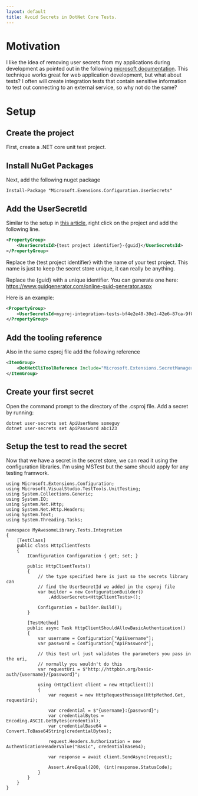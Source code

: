 ```yaml
---
layout: default
title: Avoid Secrets in DotNet Core Tests.
---
```


# Motivation

I like the idea of removing user secrets from my applications during development as pointed out in the following [microsoft documentation](https://docs.microsoft.com/en-us/aspnet/core/security/app-secrets). This technique works great for web application development, but what about tests? I often will create integration tests that contain sensitive information to test out connecting to an external service, so why not do the same?

# Setup


## Create the project 

First, create a .NET core unit test project. 

## Install NuGet Packages

Next, add the following nuget package

```
Install-Package "Microsoft.Exensions.Configuration.UserSecrets"
```

## Add the UserSecretId

Similar to the setup in [this article](https://docs.microsoft.com/en-us/aspnet/core/security/app-secrets), right click on the project and add the following line. 

```Xml
<PropertyGroup>
    <UserSecretsId>{test project identifier}-{guid}</UserSecretsId>
</PropertyGroup>
```

Replace the {test project identifier} with the name of your test project. This name is just to keep the secret store unique, it can really be anything. 

Replace the {guid} with a unique identifier. You can generate one here: https://www.guidgenerator.com/online-guid-generator.aspx

Here is an example:

```Xml
<PropertyGroup>
    <UserSecretsId>myproj-integration-tests-bf4e2e40-30e1-42e6-87ca-9f88390a414c</UserSecretsId>
</PropertyGroup>
```

## Add the tooling reference

Also in the same csproj file add the following reference

```Xml
<ItemGroup>
    <DotNetCliToolReference Include="Microsoft.Extensions.SecretManager.Tools" Version="1.0.1" />
</ItemGroup>
```

## Create your first secret

Open the command prompt to the directory of the .csproj file. Add a secret by running:

```
dotnet user-secrets set ApiUserName someguy
dotnet user-secrets set ApiPassword abc123
```

## Setup the test to read the secret

Now that we have a secret in the secret store, we can read it using the configuration libraries. I'm using MSTest but the same should apply for any testing framwork. 

```CSharp
using Microsoft.Extensions.Configuration;
using Microsoft.VisualStudio.TestTools.UnitTesting;
using System.Collections.Generic;
using System.IO;
using System.Net.Http;
using System.Net.Http.Headers;
using System.Text;
using System.Threading.Tasks;

namespace MyAwesomeLibrary.Tests.Integration
{
    [TestClass]
    public class HttpClientTests
    {
        IConfiguration Configuration { get; set; }

        public HttpClientTests()
        {
            // the type specified here is just so the secrets library can 
            // find the UserSecretId we added in the csproj file
            var builder = new ConfigurationBuilder()
                .AddUserSecrets<HttpClientTests>();

            Configuration = builder.Build();
        }

        [TestMethod]
        public async Task HttpClientShouldAllowBasicAuthentication()
        {            
            var username = Configuration["ApiUsername"];
            var password = Configuration["ApiPassword"];

            // this test url just validates the parameters you pass in the uri,
            // normally you wouldn't do this
            var requestUri = $"http://httpbin.org/basic-auth/{username}/{password}";

            using (HttpClient client = new HttpClient())
            { 
                var request = new HttpRequestMessage(HttpMethod.Get, requestUri);
            
                var credential = $"{username}:{password}";
                var credentialBytes = Encoding.ASCII.GetBytes(credential);
                var credentialBase64 = Convert.ToBase64String(credentialBytes);

                request.Headers.Authorization = new AuthenticationHeaderValue("Basic", credentialBase64);

                var response = await client.SendAsync(request);

                Assert.AreEqual(200, (int)response.StatusCode);
            }
        }
    }
}
```
